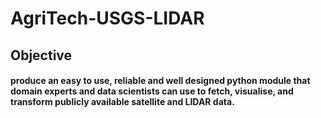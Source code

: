 # AgriTech-USGS-LIDAR
## Objective
#### produce an easy to use, reliable and well designed python module that domain experts and data scientists can use to fetch, visualise, and transform publicly available satellite and LIDAR data.
